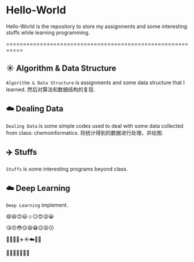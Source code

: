 # Hello-World
Hello-World is the repository to store my assignments and some interesting stuffs while learning programming.

===========================================================
## :sunny: Algorithm & Data Structure
`Algorithm & Data Structure` is assignments and some data structure that I learned. 然后对算法和数据结构的复现.



## :cloud: Dealing Data
`Dealing Data` is some simple codes used to deal with some data collected from class: chemoinformatics. 将统计得到的数据进行处理，并绘图.



## :airplane: Stuffs
`Stuffs` is some interesting programs beyond class.

## :cloud: Deep Learning
`Deep Learning` implement.


:smile::laughing::blush::smiley::relaxed::smirk::heart_eyes::stuck_out_tongue_winking_eye::grinning:

:kissing_heart::kissing_closed_eyes::flushed::relieved::satisfied::grin::wink::stuck_out_tongue_closed_eyes::kissing:

:taxi::oncoming_taxi::articulated_lorry::bus::airplane::sunny::cloud::cactus::herb:

:bouquet::cherry_blossom::tulip::four_leaf_clover::rose::sunflower::hibiscus:
